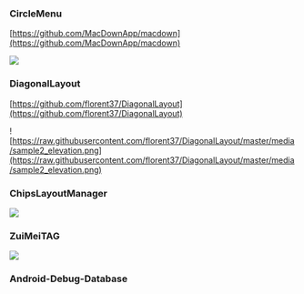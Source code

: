 
###  CircleMenu  ###

[https://github.com/MacDownApp/macdown](https://github.com/MacDownApp/macdown)

![](https://github.com/Hitomis/CircleMenu/blob/master/preview/circle_menu.gif)

### DiagonalLayout
[https://github.com/florent37/DiagonalLayout](https://github.com/florent37/DiagonalLayout)

![https://raw.githubusercontent.com/florent37/DiagonalLayout/master/media/sample2_elevation.png](https://raw.githubusercontent.com/florent37/DiagonalLayout/master/media/sample2_elevation.png)



### ChipsLayoutManager

[](https://github.com/BelooS/ChipsLayoutManager)

![](https://github.com/BelooS/ChipsLayoutManager/raw/master/images/demo.gif)


### ZuiMeiTAG 
[](https://github.com/huage2580/ZuiMeiTAG)

![](https://github.com/huage2580/ZuiMeiTAG/raw/master/hello.gif)


### Android-Debug-Database

[](https://github.com/amitshekhariitbhu/Android-Debug-Database)






